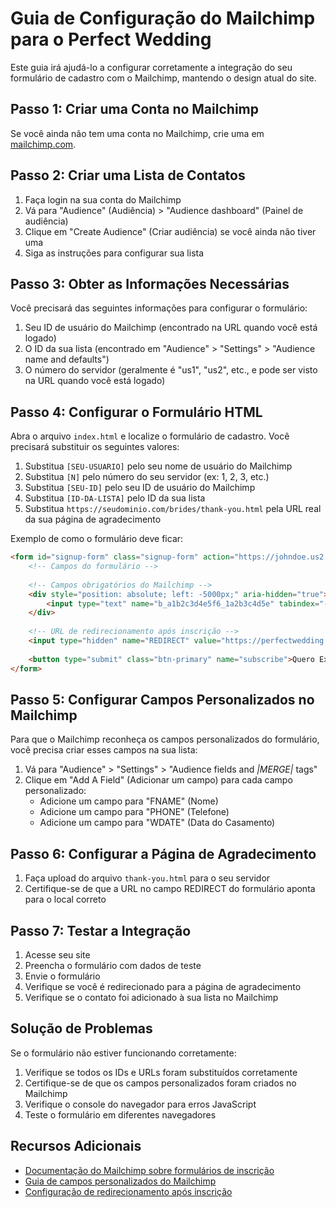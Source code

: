 # Guia de Configuração do Mailchimp para o Perfect Wedding

Este guia irá ajudá-lo a configurar corretamente a integração do seu formulário de cadastro com o Mailchimp, mantendo o design atual do site.

## Passo 1: Criar uma Conta no Mailchimp

Se você ainda não tem uma conta no Mailchimp, crie uma em [mailchimp.com](https://mailchimp.com).

## Passo 2: Criar uma Lista de Contatos

1. Faça login na sua conta do Mailchimp
2. Vá para "Audience" (Audiência) > "Audience dashboard" (Painel de audiência)
3. Clique em "Create Audience" (Criar audiência) se você ainda não tiver uma
4. Siga as instruções para configurar sua lista

## Passo 3: Obter as Informações Necessárias

Você precisará das seguintes informações para configurar o formulário:

1. Seu ID de usuário do Mailchimp (encontrado na URL quando você está logado)
2. O ID da sua lista (encontrado em "Audience" > "Settings" > "Audience name and defaults")
3. O número do servidor (geralmente é "us1", "us2", etc., e pode ser visto na URL quando você está logado)

## Passo 4: Configurar o Formulário HTML

Abra o arquivo `index.html` e localize o formulário de cadastro. Você precisará substituir os seguintes valores:

1. Substitua `[SEU-USUARIO]` pelo seu nome de usuário do Mailchimp
2. Substitua `[N]` pelo número do seu servidor (ex: 1, 2, 3, etc.)
3. Substitua `[SEU-ID]` pelo seu ID de usuário do Mailchimp
4. Substitua `[ID-DA-LISTA]` pelo ID da sua lista
5. Substitua `https://seudominio.com/brides/thank-you.html` pela URL real da sua página de agradecimento

Exemplo de como o formulário deve ficar:

```html
<form id="signup-form" class="signup-form" action="https://johndoe.us2.list-manage.com/subscribe/post?u=a1b2c3d4e5f6&amp;id=1a2b3c4d5e" method="post" name="mc-embedded-subscribe-form" target="_blank">
    <!-- Campos do formulário -->
    
    <!-- Campos obrigatórios do Mailchimp -->
    <div style="position: absolute; left: -5000px;" aria-hidden="true">
        <input type="text" name="b_a1b2c3d4e5f6_1a2b3c4d5e" tabindex="-1" value="">
    </div>
    
    <!-- URL de redirecionamento após inscrição -->
    <input type="hidden" name="REDIRECT" value="https://perfectwedding.com/brides/thank-you.html">
    
    <button type="submit" class="btn-primary" name="subscribe">Quero Experimentar</button>
</form>
```

## Passo 5: Configurar Campos Personalizados no Mailchimp

Para que o Mailchimp reconheça os campos personalizados do formulário, você precisa criar esses campos na sua lista:

1. Vá para "Audience" > "Settings" > "Audience fields and *|MERGE|* tags"
2. Clique em "Add A Field" (Adicionar um campo) para cada campo personalizado:
   - Adicione um campo para "FNAME" (Nome)
   - Adicione um campo para "PHONE" (Telefone)
   - Adicione um campo para "WDATE" (Data do Casamento)

## Passo 6: Configurar a Página de Agradecimento

1. Faça upload do arquivo `thank-you.html` para o seu servidor
2. Certifique-se de que a URL no campo REDIRECT do formulário aponta para o local correto

## Passo 7: Testar a Integração

1. Acesse seu site
2. Preencha o formulário com dados de teste
3. Envie o formulário
4. Verifique se você é redirecionado para a página de agradecimento
5. Verifique se o contato foi adicionado à sua lista no Mailchimp

## Solução de Problemas

Se o formulário não estiver funcionando corretamente:

1. Verifique se todos os IDs e URLs foram substituídos corretamente
2. Certifique-se de que os campos personalizados foram criados no Mailchimp
3. Verifique o console do navegador para erros JavaScript
4. Teste o formulário em diferentes navegadores

## Recursos Adicionais

- [Documentação do Mailchimp sobre formulários de inscrição](https://mailchimp.com/help/add-a-signup-form-to-your-website/)
- [Guia de campos personalizados do Mailchimp](https://mailchimp.com/help/manage-audience-fields/)
- [Configuração de redirecionamento após inscrição](https://mailchimp.com/help/set-up-custom-thank-you-and-error-messages/) 